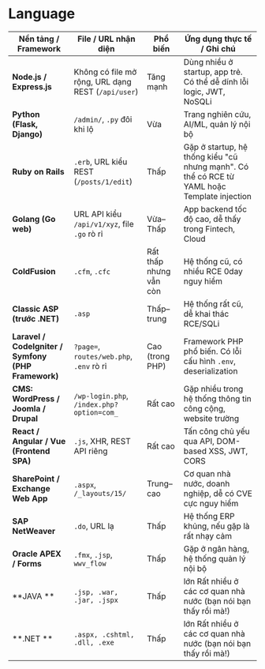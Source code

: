 # Language


| Nền tảng / Framework                                | File / URL nhận diện                               | Phổ biến               | Ứng dụng thực tế / Ghi chú                                                                  |
| --------------------------------------------------- | -------------------------------------------------- | ---------------------- | ------------------------------------------------------------------------------------------- |
| **Node.js / Express.js**                            | Không có file mở rộng, URL dạng REST (`/api/user`) | Tăng mạnh              | Dùng nhiều ở startup, app trẻ. Có thể dễ dính lỗi logic, JWT, NoSQLi                        |
| **Python (Flask, Django)**                          | `/admin/`, `.py` đôi khi lộ                        | Vừa                    | Trang nghiên cứu, AI/ML, quản lý nội bộ                                                     |
| **Ruby on Rails**                                   | `.erb`, URL kiểu REST (`/posts/1/edit`)            | Thấp                   | Gặp ở startup, hệ thống kiểu "cũ nhưng mạnh". Có thể có RCE từ YAML hoặc Template injection |
| **Golang (Go web)**                                 | URL API kiểu `/api/v1/xyz`, file `.go` rò rỉ       | Vừa–Thấp               | App backend tốc độ cao, dễ thấy trong Fintech, Cloud                                        |
| **ColdFusion**                                      | `.cfm`, `.cfc`                                     | Rất thấp nhưng vẫn còn | Hệ thống cũ, có nhiều RCE 0day nguy hiểm                                                    |
| **Classic ASP (trước .NET)**                        | `.asp`                                             | Thấp–trung             | Hệ thống rất cũ, dễ khai thác RCE/SQLi                                                      |
| **Laravel / CodeIgniter / Symfony (PHP Framework)** | `?page=`, `routes/web.php`, `.env` rò rỉ           | Cao (trong PHP)        | Framework PHP phổ biến. Có lỗi cấu hình `.env`, deserialization                             |
| **CMS: WordPress / Joomla / Drupal**                | `/wp-login.php`, `/index.php?option=com_`          | Rất cao                | Gặp nhiều trong hệ thống thông tin công cộng, website trường                                |
| **React / Angular / Vue (Frontend SPA)**            | `.js`, XHR, REST API riêng                         | Rất cao                | Tấn công chủ yếu qua API, DOM-based XSS, JWT, CORS                                          |
| **SharePoint / Exchange Web App**                   | `.aspx`, `/_layouts/15/`                           | Trung–cao              | Cơ quan nhà nước, doanh nghiệp, dễ có CVE cực nguy hiểm                                     |
| **SAP NetWeaver**                                   | `.do`, URL lạ                                      | Thấp                   | Hệ thống ERP khủng, nếu gặp là rất nhạy cảm                                                 |
| **Oracle APEX / Forms**                             | `.fmx`, `.jsp`, `wwv_flow`                         | Thấp                   | Gặp ở ngân hàng, hệ thống quản lý nội bộ                                                    |
| **JAVA **                                           | `.jsp, .war, .jar, .jspx`                          | Thấp                   |  lớn	Rất nhiều ở các cơ quan nhà nước (bạn nói bạn thấy rồi mà!)                           |
| **.NET **                                           | `.aspx, .cshtml, .dll, .exe`                       | Thấp                   |  lớn	Rất nhiều ở các cơ quan nhà nước (bạn nói bạn thấy rồi mà!)                           |

